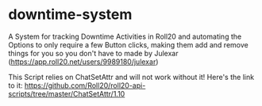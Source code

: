 # downtime-system
A System for tracking Downtime Activities in Roll20 and automating the Options to only require a few Button clicks, making them add and remove things for you so you don't have to made by Julexar (https://app.roll20.net/users/9989180/julexar)

This Script relies on ChatSetAttr and will not work without it!
Here's the link to it: https://github.com/Roll20/roll20-api-scripts/tree/master/ChatSetAttr/1.10
